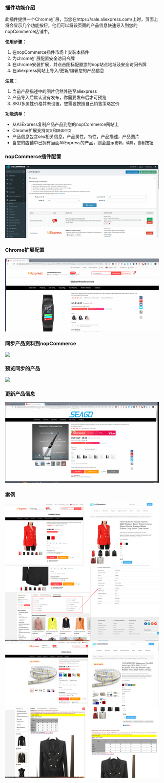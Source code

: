 ### 插件功能介绍

此插件提供一个Chrome扩展，当您在https://sale.aliexpress.com/上时，页面上将会显示几个功能按钮。他们可以将该页面的产品信息快速导入到您的nopCommerce店铺中。

**使用步骤：**

1. 在nopCommerce插件市场上安装本插件	
2. 为chrome扩展配置安全访问令牌	
3. 在chrome安装扩展，并点击图标配置您的nop站点地址及安全访问令牌	
4. 在aliexpress网站上导入/更新/编辑您的产品信息	

**注意：**

1. 当前产品描述中的图片仍然外链至aliexpress	
2. 产品导入后默认没有发布，你需要发布后才可预览 
3. SKU多属性价格并未设置，您需要按照自己销售策略定价	

**功能清单：**

- 从AliExpress复制产品产品到您的nopCommerce网站上
- Chrome扩展支持`英文`和`简体中文`
- 产品信息包含seo相关信息，产品属性，特性，产品描述，产品图片
- 当您的店铺中已拥有当面AliExpress的产品，则会显示`更新`，`编辑`，`查看`按钮

### nopCommerce插件配置

![](Assets/ali2nop-config.gif)

### Chrome扩展配置

![](Assets/chrome-ext-config.gif)

### 同步产品资料到nopCommerce

![](Assets/sync-product.gif)

### 预览同步的产品

![](Assets/prev-product.gif)

### 更新产品信息

![](Assets/update-product.gif)

### 案例

![](Assets/sku-props.png)
![](Assets/spec-attrs.png)
![](Assets/sku-props-img.png)
![](Assets/product-desc.png)
